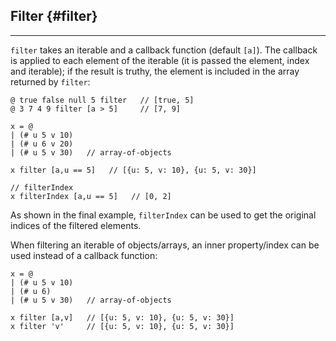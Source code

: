 ## Filter {#filter}

---

`filter` takes an iterable and a callback function (default `[a]`). The callback is applied to each element of the iterable (it is passed the element, index and iterable); if the result is truthy, the element is included in the array returned by `filter`:

```
@ true false null 5 filter   // [true, 5]
@ 3 7 4 9 filter [a > 5]     // [7, 9]

x = @
| (# u 5 v 10)
| (# u 6 v 20)
| (# u 5 v 30)   // array-of-objects

x filter [a,u == 5]   // [{u: 5, v: 10}, {u: 5, v: 30}]

// filterIndex
x filterIndex [a,u == 5]   // [0, 2]
```

As shown in the final example, `filterIndex` can be used to get the original indices of the filtered elements.

When filtering an iterable of objects/arrays, an inner property/index can be used instead of a callback function:

```
x = @ 
| (# u 5 v 10)
| (# u 6)
| (# u 5 v 30)   // array-of-objects

x filter [a,v]   // [{u: 5, v: 10}, {u: 5, v: 30}]
x filter 'v'     // [{u: 5, v: 10}, {u: 5, v: 30}]
```